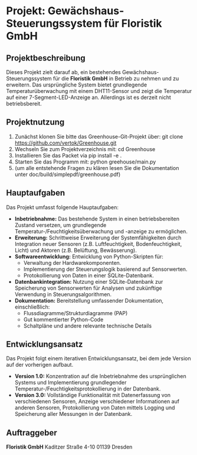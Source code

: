 # Projekt: Gewächshaus-Steuerungssystem für Floristik GmbH

## Projektbeschreibung

Dieses Projekt zielt darauf ab, ein bestehendes Gewächshaus-Steuerungssystem für die **Floristik GmbH** in Betrieb zu nehmen und zu erweitern. Das ursprüngliche System bietet grundlegende Temperaturüberwachung mit einem DHT11-Sensor und zeigt die Temperatur auf einer 7-Segment-LED-Anzeige an. Allerdings ist es derzeit nicht betriebsbereit.

## Projektnutzung

1.  Zunächst klonen Sie bitte das Greenhouse-Git-Projekt über:
    git clone https://github.com/vertok/Greenhouse.git
2.  Wechseln Sie zum Projektverzeichnis mit:
    cd Greenhouse
3.  Installieren Sie das Packet via pip install -e .
4.  Starten Sie das Programm mit: python greehouse/main.py
5. (um alle entstehende Fragen zu klären lesen Sie die Dokumentation unter doc/build/simplepdf/greenhouse.pdf)

## Hauptaufgaben

Das Projekt umfasst folgende Hauptaufgaben:

-   **Inbetriebnahme:** Das bestehende System in einen betriebsbereiten Zustand versetzen, um grundlegende Temperatur-/Feuchtigkeitsüberwachung und -anzeige zu ermöglichen.
-   **Erweiterung:** Schrittweise Erweiterung der Systemfähigkeiten durch Integration neuer Sensoren (z.B. Luftfeuchtigkeit, Bodenfeuchtigkeit, Licht) und Aktoren (z.B. Belüftung, Bewässerung).
-   **Softwareentwicklung:** Entwicklung von Python-Skripten für:
    -   Verwaltung der Hardwarekomponenten.
    -   Implementierung der Steuerungslogik basierend auf Sensorwerten.
    -   Protokollierung von Daten in einer SQLite-Datenbank.
-   **Datenbankintegration:** Nutzung einer SQLite-Datenbank zur Speicherung von Sensorwerten für Analysen und zukünftige Verwendung in Steuerungsalgorithmen.
-   **Dokumentation:** Bereitstellung umfassender Dokumentation, einschließlich:
    -   Flussdiagramme/Strukturdiagramme (PAP)
    -   Gut kommentierter Python-Code
    -   Schaltpläne und andere relevante technische Details

## Entwicklungsansatz

Das Projekt folgt einem iterativen Entwicklungsansatz, bei dem jede Version auf der vorherigen aufbaut.

-   **Version 1.0:** Konzentration auf die Inbetriebnahme des ursprünglichen Systems und Implementierung grundlegender Temperatur-/Feuchtigkeitsprotokollierung in der Datenbank.
-   **Version 3.0:** Vollständige Funktionalität mit Datenerfassung von verschiedenen Sensoren, Anzeige verschiedener Informationen auf anderen Sensoren, Protokollierung von Daten mittels Logging und Speicherung aller Messungen in der Datenbank.

## Auftraggeber

**Floristik GmbH**
Kaditzer Straße 4-10
01139 Dresden
